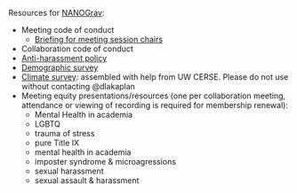 Resources for [NANOGrav](nanograv.org):

* Meeting code of conduct
  * [Briefing for meeting session chairs](https://docs.google.com/document/d/1OFzeDZz2Ir3dTBJ3TyTAAFCoRrny2aGWvM3epN-ohhw/edit?usp=sharing)
* Collaboration code of conduct
* [Anti-harassment policy](http://nanograv.org/governance/harassment/)
* [Demographic survey](https://docs.google.com/document/d/1nDUnD1Y2ui009CUIyf9FIBnPV5Do9nDgO4Zaad8P3Bc/edit?usp=sharing)
* [Climate survey](https://docs.google.com/document/d/1myBOQ6_t1s8skz7hNXDljC71GsFiPpuk7nzA0RnaU0U/edit?usp=sharing): assembled with help from UW CERSE.  Please do not use without contacting @dlakaplan
* Meeting equity presentations/resources (one per collaboration meeting, attendance or viewing of recording is required for membership renewal):
  * Mental Health in academia
  * LGBTQ
  * trauma of stress
  * pure Title IX
  * mental health in academia
  * imposter syndrome & microagressions
  * sexual harassment
  * sexual assault & harassment
